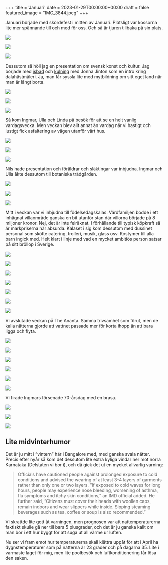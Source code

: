 +++
title = 'Januari'
date = 2023-01-29T00:00:00+00:00
draft = false
featured_image = "IMG_3844.jpeg"
+++



 Januari började med skördefest i mitten av Januari. Plötsligt var kossorna lite mer spännande till och med för oss. Och så är tjuren tillbaka på sin plats.
 




![](IMG_3844.jpeg)


![](IMG_3825.jpeg)


![](IMG_1124.jpeg)



 Dessutom så höll jag en presentation om svensk konst och kultur. Jag började med
 [isbad](https://www.youtube.com/watch?v=nyuRRWC5GY8) 
 och
 [kulning](https://www.youtube.com/watch?v=KvtT3UyhibQ) 
 med Jonna Jinton som en intro kring dalahästmåleri. Ja, man får syssla lite med mytbildning om sitt eget land när man är långt borta.
 




![](IMG_3849.jpeg)


![](IMG_3827.jpg)


![](IMG_3850.jpeg)



 Så kom Ingmar, Ulla och Linda på besök för att se en helt vanlig vardagsvecka. Men veckan blev allt annat än vardag när vi hastigt och lustigt fick asfaltering av vägen utanför vårt hus.
 




![](20230121_160928-1.jpg)


![](20230123_082820.jpg)


![](20230124_080417.jpg)



 Nils hade presentation och föräldrar och släktingar var inbjudna. Ingmar och Ulla åkte dessutom till botaniska trädgården.
 




![](20230124_123821.jpg)


![](20230125_143005.jpg)


![](20230126_193724.jpg)



 Mitt i veckan var vi inbjudna till födelsedagskalas. Värdfamiljen bodde i ett inhägnat villaområde ganska en bit utanför stan där villorna började på 8 miljoner kronor. Nej, det är inte felräknat. I förhållande till typisk köpkraft så är markpriserna här absurda. Kalaset i sig kom dessutom med dussinet personal som skötte catering, trolleri, musik, glass osv. Kostymer till alla barn ingick med. Helt klart i linje med vad en mycket ambitiös person satsar på sitt bröllop i Sverige.
 




![](20230126_124503-1.jpg)


![](20230126_124902-1.jpg)


![](IMG_3858.jpeg)


![](IMG_3857.jpeg)


![](IMG_3859.jpeg)


![](IMG_3856.jpg)


![](45780d01-0ee6-48b5-8853-652823d2f933.jpg)



 Vi avslutade veckan på The Ananta. Samma trivsamhet som förut, men de kalla nätterna gjorde att vattnet passade mer för korta ihopp än att bara ligga och flyta.
 




![](20230128_123142.jpg)


![](20230128_123254.jpg)


![](20230128_131442.jpg)


![](20230128_131529.jpg)


![](20230129_102834-scaled.jpg)


![](20230129_143957.jpg)



 Vi firade Ingmars försenade 70-årsdag med en brasa.
 




![](IMG_3868.jpeg)


![](20230128_205544-1.jpg)


![](20230128_202325.jpg)


## Lite midvinterhumor



 Det är ju mitt i ”vintern” här i Bangalore med, med ganska svala nätter. Precis efter nyår så kom det dessutom lite extra kyliga vindar ner mot norra Karnataka (Delstaten vi bor i), och då gick det ut en mycket allvarlig varning:
 



> Officials have cautioned people against prolonged exposure to cold conditions and advised the wearing of at least 3-4 layers of garments rather than only one or two layers. ”If exposed to cold waves for long hours, people may experience nose bleeding, worsening of asthma, flu symptoms and itchy skin conditions,” an IMD official added. He further said, ”Citizens must cover their heads with woollen caps, remain indoors and wear slippers while inside. Sipping steaming beverages such as tea, coffee or soup is also recommended.”



 Vi skrattde lite gott åt varningen, men prognosen var att nattemperaturerna faktiskt skulle gå ner till bara 5 plusgrader, och det är ju ganska kallt om man bor i ett hur byggt för att suga ut all värme ur luften.
 



 Nu ser vi fram emot hur temperaturerna skall klättra uppåt för att i April ha dygnstemperaturer som på nätterna är 23 grader och på dagarna 35. Lite i varmaste laget för mig, men lite poolbesök och luftkonditionering får lösa den saken.
 



